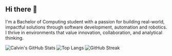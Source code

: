 ## Hi there 👋

I'm a Bachelor of Computing student with a passion for building real-world, impactful
solutions through software development, automation and robotics. I thrive in environments
that value innovation, collaboration, and analytical thinking.

![Calvin's GitHub Stats](https://github-readme-stats.vercel.app/api?username=FreeYungHammy&show_icons=true&theme=toykonight)
![Top Langs](https://github-readme-stats.vercel.app/api/top-langs/?username=FreeYungHammy&layout=compact&theme=toykonight&langs_count=8&hide=JupyterNotebook)
![GitHub Streak](https://github-readme-streak-stats.herokuapp.com/?user=FreeYungHammy&theme=toykonight)

